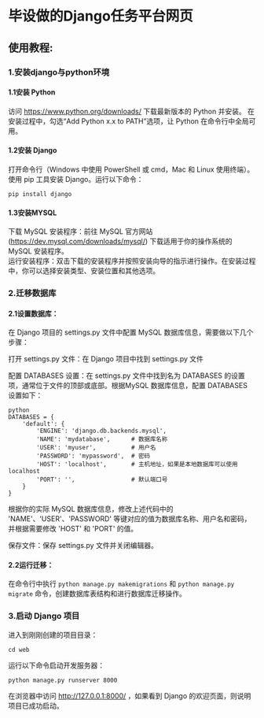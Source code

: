 # 毕设做的Django任务平台网页  


## 使用教程:  

### 1.安装django与python环境  

#### 1.1安装 Python  

访问 https://www.python.org/downloads/ 下载最新版本的 Python 并安装。
在安装过程中，勾选“Add Python x.x to PATH”选项，让 Python 在命令行中全局可用。  

#### 1.2安装 Django  

打开命令行（Windows 中使用 PowerShell 或 cmd，Mac 和 Linux 使用终端）。
使用 pip 工具安装 Django。运行以下命令：  

```pip install django```
#### 1.3安装MYSQL  

下载 MySQL 安装程序：前往 MySQL 官方网站 (https://dev.mysql.com/downloads/mysql/) 下载适用于你的操作系统的 MySQL 安装程序。  
运行安装程序：双击下载的安装程序并按照安装向导的指示进行操作。在安装过程中，你可以选择安装类型、安装位置和其他选项。  

### 2.迁移数据库  
#### 2.1设置数据库：
在 Django 项目的 settings.py 文件中配置 MySQL 数据库信息，需要做以下几个步骤：  

打开 settings.py 文件：在 Django 项目中找到 settings.py 文件    

配置 DATABASES 设置：在 settings.py 文件中找到名为 DATABASES 的设置项，通常位于文件的顶部或底部。根据MySQL 数据库信息，配置 DATABASES 设置如下：  

```
python
DATABASES = {
    'default': {
        'ENGINE': 'django.db.backends.mysql',
        'NAME': 'mydatabase',      # 数据库名称
        'USER': 'myuser',          # 用户名
        'PASSWORD': 'mypassword',  # 密码
        'HOST': 'localhost',       # 主机地址，如果是本地数据库可以使用 localhost
        'PORT': '',                # 默认端口号
    }
}
```

根据你的实际 MySQL 数据库信息，修改上述代码中的 'NAME'、'USER'、'PASSWORD' 等键对应的值为数据库名称、用户名和密码，并根据需要修改 'HOST' 和 'PORT' 的值。  

保存文件：保存 settings.py 文件并关闭编辑器。  

#### 2.2运行迁移：
在命令行中执行 ```python manage.py makemigrations``` 和 ```python manage.py migrate``` 命令，创建数据库表结构和进行数据库迁移操作。  

### 3.启动 Django 项目
进入到刚刚创建的项目目录：  

```cd web```

运行以下命令启动开发服务器：  

```python manage.py runserver 8000```

在浏览器中访问 http://127.0.0.1:8000/ ，如果看到 Django 的欢迎页面，则说明项目已成功启动。  
